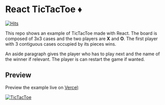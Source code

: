 
# React TicTacToe ♦️

[![Hits](https://hits.seeyoufarm.com/api/count/incr/badge.svg?url=https%3A%2F%2Fgithub.com%2Ffreddy-turtle%2Ftictactoe&count_bg=%239F5CC7&title_bg=%23555555&icon=&icon_color=%23E7E7E7&title=views&edge_flat=false)](https://hits.seeyoufarm.com)

This repo shows an example of TicTacToe made with React. The board is composed of 3x3 cases and the two players are **X** and **O**. The first player with 3 contiguous cases occupied by its pieces wins.

An aside paragraph gives the player who has to play next and the name of the winner if relevant. The player is can restart the game if wanted.

## Preview

Preview the example live on [Vercel](https://tictactoe-smoky.vercel.app/):

[![TicTacToe](https://github.com/freddy-turtle/tictactoe/blob/main/tictactoe_capture.png?raw=true)](https://tictactoe-smoky.vercel.app/)


  

